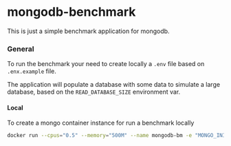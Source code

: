 # mongodb-benchmark

This is just a simple benchmark application for mongodb.

### General

To run the benchmark your need to create locally a `.env` file based on `.enx.example` file.

The application will populate a database with some data to simulate a large database, based on the `READ_DATABASE_SIZE` environment var.

#### Local

To create a mongo container instance for run a benchmark locally

```bash
docker run --cpus="0.5" --memory="500M" --name mongodb-bm -e "MONGO_INITDB_ROOT_USERNAME=user" -e "MONGO_INITDB_ROOT_PASSWORD=pass" -e "MONGO_INITDB_DATABASE=benchmark" -d -p 27017:27017 mongo
```
